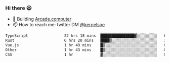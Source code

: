 ### Hi there 😃

- 🔨 Building [Arcade.computer](https://arcade.computer)
- 📫 How to reach me: twitter DM [@kernelsoe](https://twitter.com/kernelsoe)

<!--START_SECTION:waka-->

```txt
TypeScript                22 hrs 18 mins  ███████████████▓░░░░░░░░░   62.62 %
Rust                      6 hrs 20 mins   ████▒░░░░░░░░░░░░░░░░░░░░   17.80 %
Vue.js                    1 hr 49 mins    █▒░░░░░░░░░░░░░░░░░░░░░░░   05.12 %
Other                     1 hr 43 mins    █▒░░░░░░░░░░░░░░░░░░░░░░░   04.85 %
CSS                       1 hr            ▓░░░░░░░░░░░░░░░░░░░░░░░░   02.81 %
```

<!--END_SECTION:waka-->
